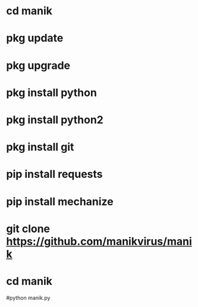 # cd manik

# pkg update 

# pkg upgrade

# pkg install python 

# pkg install python2

# pkg install git

# pip install requests

# pip install mechanize

# git clone https://github.com/manikvirus/manik

# cd manik

#python manik.py
